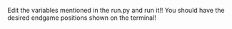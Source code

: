 Edit the variables mentioned in the run.py and run it!!
You should have the desired endgame positions shown on the terminal!